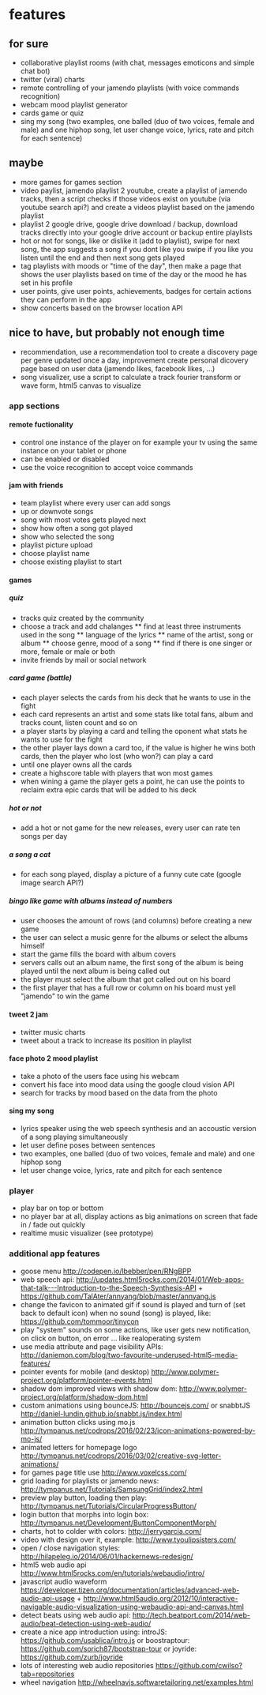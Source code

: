# features

## for sure

* collaborative playlist rooms (with chat, messages emoticons and simple chat bot)
* twitter (viral) charts
* remote controlling of your jamendo playlists (with voice commands recognition)
* webcam mood playlist generator
* cards game or quiz
* sing my song (two examples, one balled (duo of two voices, female and male) and one hiphop song, let user change voice, lyrics, rate and pitch for each sentence)

## maybe

* more games for games section
* video paylist, jamendo playlist 2 youtube, create a playlist of jamendo tracks, then a script checks if those videos exist on youtube (via youtube search api?) and create a videos playlist based on the jamendo playlist
* playlist 2 google drive, google drive download / backup, download tracks directly into your google drive account or backup entire playlists
* hot or not for songs, like or dislike it (add to playlist), swipe for next song, the app suggests a song if you dont like you swipe if you like you listen until the end and then next song gets played
* tag playlists with moods or "time of the day", then make a page that shows the user playlists based on time of the day or the mood he has set in his profile
* user points, give user points, achievements, badges for certain actions they can perform in the app
* show concerts based on the browser location API

## nice to have, but probably not enough time

* recommendation, use a recommendation tool to create a discovery page per genre updated once a day, improvement create personal dicovery page based on user data (jamendo likes, facebook likes, ...)
* song visualizer, use a script to calculate a track fourier transform or wave form, html5 canvas to visualize

### app sections

#### remote fuctionality

* control one instance of the player on for example your tv using the same instance on your tablet or phone
* can be enabled or disabled
* use the voice recognition to accept voice commands

#### jam with friends

* team playlist where every user can add songs
* up or downvote songs
* song with most votes gets played next
* show how often a song got played
* show who selected the song
* playlist picture upload
* choose playlist name
* choose existing playlist to start

#### games

##### quiz
* tracks quiz created by the community
* choose a track and add chalanges
** find at least three instruments used in the song
** language of the lyrics
** name of the artist, song or album
** choose genre, mood of a song
** find if there is one singer or more, female or male or both
* invite friends by mail or social network

##### card game (battle)
* each player selects the cards from his deck that he wants to use in the fight
* each card represents an artist and some stats like total fans, album and tracks count, listen count and so on
* a player starts by playing a card and telling the oponent what stats he wants to use for the fight
* the other player lays down a card too, if the value is higher he wins both cards, then the player who lost (who won?) can play a card
* until one player owns all the cards
* create a highscore table with players that won most games
* when wining a game the player gets a point, he can use the points to reclaim extra epic cards that will be added to his deck

##### hot or not
* add a hot or not game for the new releases, every user can rate ten songs per day

##### a song a cat
* for each song played, display a picture of a funny cute cate (google image search API?)

##### bingo like game with albums instead of numbers
* user chooses the amount of rows (and columns) before creating a new game
* the user can select a music genre for the albums or select the albums himself
* start the game fills the board with album covers
* servers calls out an album name, the first song of the album is being played until the next album is being called out
* the player must select the album that got called out on his board
* the first player that has a full row or column on his board must yell "jamendo" to win the game

#### tweet 2 jam

* twitter music charts
* tweet about a track to increase its position in playlist

#### face photo 2 mood playlist

* take a photo of the users face using his webcam
* convert his face into mood data using the google cloud vision API
* search for tracks by mood based on the data from the photo

#### sing my song

* lyrics speaker using the web speech synthesis and an accoustic version of a song playing simultaneously
* let user define poses between sentences
* two examples, one balled (duo of two voices, female and male) and one hiphop song
* let user change voice, lyrics, rate and pitch for each sentence

### player

* play bar on top or bottom
* no player bar at all, display actions as big animations on screen that fade in / fade out quickly
* realtime music visualizer (see prototype)

### additional app features

* goose menu http://codepen.io/lbebber/pen/RNgBPP
* web speech api: http://updates.html5rocks.com/2014/01/Web-apps-that-talk---Introduction-to-the-Speech-Synthesis-API + https://github.com/TalAter/annyang/blob/master/annyang.js
* change the favicon to animated gif if sound is played and turn of (set back to default icon) when no sound (song) is played, like: https://github.com/tommoor/tinycon
* play "system" sounds on some actions, like user gets new notification, on click on button, on error ... like realoperating system
* use media attribute and page visibility APIs: http://daniemon.com/blog/two-favourite-underused-html5-media-features/
* pointer events for mobile (and desktop) http://www.polymer-project.org/platform/pointer-events.html
* shadow dom improved views with shadow dom: http://www.polymer-project.org/platform/shadow-dom.html
* custom animations using bounceJS: http://bouncejs.com/ or snabbtJS http://daniel-lundin.github.io/snabbt.js/index.html
* animation button clicks using mo.js http://tympanus.net/codrops/2016/02/23/icon-animations-powered-by-mo-js/
* animated letters for homepage logo http://tympanus.net/codrops/2016/03/02/creative-svg-letter-animations/
* for games page title use http://www.voxelcss.com/
* grid loading for playlists or jamendo news: http://tympanus.net/Tutorials/SamsungGrid/index2.html
* preview play button, loading then play: http://tympanus.net/Tutorials/CircularProgressButton/
* login button that morphs into login box: http://tympanus.net/Development/ButtonComponentMorph/
* charts, hot to colder with colors: http://jerrygarcia.com/
* video with design over it, example: http://www.tyoulipsisters.com/
* open / close navigation styles: http://hilapeleg.io/2014/06/01/hackernews-redesign/
* html5 web audio api http://www.html5rocks.com/en/tutorials/webaudio/intro/
* javascript audio waveform https://developer.tizen.org/documentation/articles/advanced-web-audio-api-usage + http://www.html5audio.org/2012/10/interactive-navigable-audio-visualization-using-webaudio-api-and-canvas.html
* detect beats using web audio api: http://tech.beatport.com/2014/web-audio/beat-detection-using-web-audio/
* create a nice app introduction using: introJS: https://github.com/usablica/intro.js or boostraptour:  https://github.com/sorich87/bootstrap-tour or joyride: https://github.com/zurb/joyride
* lots of interesting web audio repositories https://github.com/cwilso?tab=repositories
* wheel navigation http://wheelnavjs.softwaretailoring.net/examples.html
